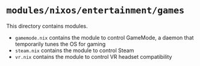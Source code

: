 # `modules/nixos/entertainment/games`
This directory contains modules.
- `gamemode.nix` contains the module to control GameMode, a daemon that temporarily tunes the OS for gaming
- `steam.nix` contains the module to control Steam
- `vr.nix` contains the module to control VR headset compatibility
